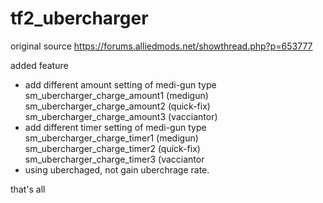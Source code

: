 # tf2_ubercharger

original source
https://forums.alliedmods.net/showthread.php?p=653777

added feature
- add different amount setting of medi-gun type
sm_ubercharger_charge_amount1 (medigun)
sm_ubercharger_charge_amount2 (quick-fix)
sm_ubercharger_charge_amount3 (vacciantor)
- add different timer setting of medi-gun type
sm_ubercharger_charge_timer1 (medigun)
sm_ubercharger_charge_timer2 (quick-fix)
sm_ubercharger_charge_timer3 (vacciantor
- using uberchaged, not gain uberchrage rate.

that's all

